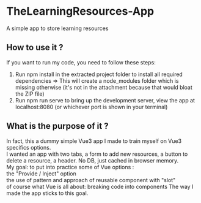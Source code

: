 # TheLearningResources-App
A simple app to store learning resources

## How to use it ?
If you want to run my code, you need to follow these steps:
1. Run npm install in the extracted project folder to install all required dependencies => This
will create a node_modules folder which is missing otherwise (it's not in the attachment because that would bloat the ZIP file)
2. Run npm run serve to bring up the development server, view the app at localhost:8080
(or whichever port is shown in your terminal)

## What is the purpose of it ?
In fact, this a dummy simple Vue3 app I made to train myself on Vue3 specifics options. <br>
I wanted an app with two tabs, a form to add new resources, a button to delete a resource, a header. No DB, just cached in browser memory.<br>
My goal:  to put into practice some of Vue options : 
<br> the "Provide / Inject" option
<br>the use of pattern and approach of reusable component with "slot" 
<br>of course what Vue is all about: breaking code into components
The way I made the app sticks to this goal. 
